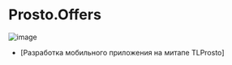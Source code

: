 # Prosto.Offers
![image](Screenshot_1708878202.png)

- [Разработка мобильного приложения на митапе TLProsto]




